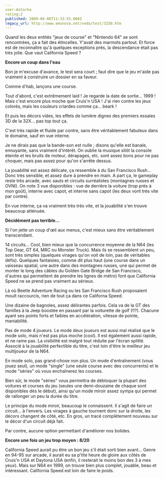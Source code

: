 ```yaml
---
user:Antarka
rating:2
published: 2009-06-06T11:33:55.000Z
legacy_url: http://www.emunova.net/veda/test/3250.htm
---
```

Quand les deux entités "jeux de course" et "Nintendo 64" se sont rencontrées, ça a fait des étincelles. Y'avait des marmots partout. Et force est de reconnaître qu'à quelques exceptions près, la descendance était pas très jolie. Que vaut California Speed ?  

  

**Encore un coup dans l'eau**  

  

Bon je m'excuse d'avance, le test sera court ; faut dire que le jeu m'aide pas vraiment à construire un dossier en sa faveur.  

  

Comme d'hab, lançons une course.  

  

Tout d'abord, c'est extrêmement laid ! Je regarde la date de sortie... 1999 ! Mais c'est encore plus moche que Cruis'n USA ! J'ai rien contre les jeux colorés, mais les couleurs criardes comme ça... beark !  

  

Et puis les décors vides, les effets de lumière dignes des premiers essaies 3D de la 32X... pas top tout ça.  

  

C'est très rapide et fluide par contre, sans être véritablement fabuleux dans le domaine, sauf en vue interne.  

  

Je ne dirais pas que la bande-son est nulle ; disons qu'elle est banale, ennuyante, sans vraiment d'intérêt. On oublie la musique sitôt la console éteinte et les bruits de moteur, dérapages, etc. sont assez bons pour ne pas choquer, mais pas assez pour qu'on s'arrête dessus.  

  

La jouabilité est assez délicate, ça ressemble à du San Francisco Rush... Donc très sensible, et assez dure à prendre en main. A part ça, le gameplay reste très arcade, avec sauts et circuits surréalistes (montagnes russes et OVNI). On note 3 vue disponibles : vue de derrière la voiture (trop près à mon goût), interne avec capot, et interne sans capot (les deux vont très vite par contre).  

  

En vue interne, ça va vraiment très très vite, et la jouabilité s'en trouve beaucoup atténuée.  

  

**Décidément pas terrible...**  

  

Si l'on jette un coup d'œil aux menus, c'est mieux sans être véritablement transcendant.  

  

14 circuits... Cool, bien mieux que la concurrence moyenne de la N64 (les Top Gear, GT 64, MRC ou Monster Truck). Mais ils se ressemblent un peu, sont très simples (quelques virages qu'on voit de loin, pas de véritables défis). Quelques fantaisies, comme dit plus haut (une course dans un vaisseau spatial, une autre dans des montagnes russes, une qui permet de monter le long des câbles du Golden Gate Bridge de San Francisco, d'autres qui permettent de prendre les lignes de métro) font que California Speed ne se prend pas vraiment au sérieux.  

  

Là où Beetle Adventure Racing ou les San Francisco Rush proposaient moult raccourcis, rien de tout ça dans ce Californa Speed.  

  

Une dizaine de bagnoles, assez délirantes parfois. Cela va de la GT des familles à la Jeep boostée en passant par la voiturette de golf (!!?). Chacune ayant ses points forts et faibles en accélération, vitesse de pointe, maniabilité.  

  

Pas de mode 4 joueurs. Le mode deux joueurs est aussi mal réalisé que le mode solo, mais n'est pas plus moche (cool). Il est également aussi rapide, et ne rame pas. La visibilité est malgré tout réduite par l'écran splitté. Associé à la jouabilité perfectible du titre, c'est loin d'être le meilleur jeu multijoueur de la N64\.  

  

En mode solo, pas grand-chose non plus. Un mode d'entraînement (vous jouez seul), un mode "single" (une seule course avec des concurrents) et le mode "séries" où vous enchaînerez les courses.  

  

Bien sûr, le mode "séries" vous permettra de débloquer la plupart des voitures et courses du jeu (seules une demi-douzaine de chaque sont disponibles dès le début), ainsi qu'un mode miroir assez sympa qui permet de rallonger un peu la durée du titre.  

  

Le principe du mode miroir, beaucoup le connaissent. Il s'agit de faire un circuit... à l'envers. Les virages à gauche tournent donc sur la droite, les décors changent de côté, etc. En gros, un tracé complètement nouveau sur le décor d'un circuit déjà fait.  

  

Par contre, aucune option permettant d'améliorer nos bolides.  

  

**Encore une fois un jeu trop moyen : 8/20**  

  

California Speed aurait pu être un bon jeu s'il était sorti bien avant... Genre en 94-95 sur arcade, il aurait eu sa p'tite heure de gloire aux côtés de Cruis'n USA et Daytona USA (enfin, il resterait le moins bon des 3 à mes yeux). Mais sur N64 en 1999, on trouve bien plus complet, jouable, beau et intéressant. California Speed est loin de faire le poids.